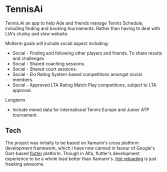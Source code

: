 # TennisAi

Tennis.Ai an app to help Ade and friends manage Tennis Schedule, including finding and booking tournaments. Rather than having to deal with LtA's clunky and slow website.

Midterm goals will include social aspect including:
* Social - Finding and following other players and friends. To share results and challenges
* Social - Shared coaching sessions. 
* Social - Shared court sessions.
* Social - Elo Rating System-based competitions amongst social members.
* Social - Approved LTA Rating Match Play competitions, subject to LTA approval.

Longterm
* Include mined data for International Tennis Europe and Junior ATP tournament.

## Tech
The project was initially to be based on Xamarin's cross platform development framework, which I have now canned in favour of Google's Dart-based [flutter](http://flutter.io/) platform. Though in Alfa, flutter's development experience to be a whole load better than Xamarin's. [Hot reloading](https://flutter.io/hot-reload/#using-hot-reload) is just freaking awesome.